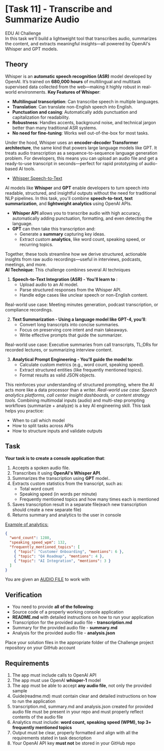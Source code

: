 # [Task 11] - Transcribe and Summarize Audio
EDU AI Challenge <br>
In this task we’ll build a lightweight tool that transcribes audio, summarizes the content, and extracts meaningful insights—all powered by OpenAI's Whisper and GPT models.
 
## Theory
Whisper is an **automatic speech recognition (ASR)** model developed by OpenAI. It’s trained on **680,000 hours** of multilingual and multitask supervised data collected from the web—making it highly robust in real-world environments.
**Key Features of Whisper**:
- **Multilingual transcription**: Can transcribe speech in multiple languages.
- **Translation**: Can translate non-English speech into English.
- **Punctuation and casing**: Automatically adds punctuation and capitalization for readability.
- **Robustness**: Handles accents, background noise, and technical jargon better than many traditional ASR systems.
- **No need for fine-tuning**: Works well out-of-the-box for most tasks.

Under the hood, Whisper uses an **encoder-decoder Transformer architecture**, the same kind that powers large language models like GPT. It treats audio transcription as a sequence-to-sequence language generation problem.
For developers, this means you can upload an audio file and get a ready-to-use transcript in seconds—perfect for rapid prototyping of audio-based AI tools.

- [Whisper Speech-to-Text](https://platform.openai.com/docs/guides/speech-to-text)

AI models like **Whisper** and **GPT** enable developers to turn speech into readable, structured, and insightful outputs without the need for traditional NLP pipelines. In this task, you'll combine **speech-to-text, text summarization**, and **lightweight analytics** using OpenAI APIs.

- **Whisper API** allows you to transcribe audio with high accuracy, automatically adding punctuation, formatting, and even detecting the language.
- **GPT** can then take this transcription and:
    - Generate a **summary** capturing key ideas.
    - Extract custom **analytics**, like word count, speaking speed, or recurring topics.

Together, these tools streamline how we derive structured, actionable insights from raw audio recordings—useful in interviews, podcasts, meetings, and more. <br>
**AI Technique**: This challenge combines several AI techniques
1. **Speech-to-Text Integration (ASR) - You'll learn to** :
   - Upload audio to an AI model.
   - Parse structured responses from the Whisper API.
   - Handle edge cases like unclear speech or non-English content. <br>

Real-world use case: Meeting minutes generation, podcast transcription, or compliance recordings. <br>

2. **Text Summarization - Using a language model like GPT-4, you’ll**:
   - Convert long transcripts into concise summaries.
   - Focus on preserving core intent and main takeaways.
   - Write effective prompts that guide the summarizer. <br>

Real-world use case: Executive summaries from call transcripts, TL;DRs for recorded lectures, or summarizing interview content. <br>

3. **Analytical Prompt Engineering - You’ll guide the model to**:
   - Calculate custom metrics (e.g., word count, speaking speed).
   - Extract structured entities (like frequently mentioned topics).
   - Format results as valid JSON objects. <br>

This reinforces your understanding of structured prompting, where the AI acts more like a data processor than a writer.
*Real-world use case: Speech analytics platforms, call center insight dashboards, or content strategy tools.*
Combining multimodal inputs (audio) and multi-step prompting workflows (summarize + analyze) is a key AI engineering skill. This task helps you practice:
- When to call which model
- How to split tasks across APIs
- How to structure inputs and validate outputs

## Task
**Your task is to create a console application that**:
1. Accepts a spoken audio file.
2. Transcribes it using **OpenAI's Whisper API**.
3. Summarizes the transcription using **GPT** model..
4. Extracts custom statistics from the transcript, such as:
   - Total word count
   - Speaking speed (in words per minute)
   - Frequently mentioned topics and how many times each is mentioned
5. Saves transcription result in a separate file(each new transcription should create a new separate file)
6. Returns summary and analytics to the user in console
 
<u>Example of analytics:</u>
```json
{
  "word_count": 1280,
  "speaking_speed_wpm": 132,
  "frequently_mentioned_topics": [
    { "topic": "Customer Onboarding", "mentions": 6 },
    { "topic": "Q4 Roadmap", "mentions": 4 },
    { "topic": "AI Integration", "mentions": 3 }
  ]
}
```
 You are given an [AUDIO FILE](/task_11/CAR0004.mp3) to work with
 

## Verification
- You need to provide **all of the following**:
- Source code of a properly working console application
- **README.md** with detailed instructions on how to run your application
- Transcription for the provided audio file - **transcription.md**
- Summary for the provided audio file - **summary.md**
- Analysis for the provided audio file - **analysis.json**
 
Place your solution files in the appropriate folder of the Challenge project repository on your GitHub account
 
## Requirements
1. The app must include calls to OpenAI API
2. The app must use OpenAI **whisper-1** model
3. The app must be able to accept **any audio file**, not only the provided sample
4. Guide(readme.md) must contain clear and detailed instructions on how to run the application
5. transcription.md, summary.md and analysis.json created for provided audio file must be present in your repo and must properly reflect contents of the audio file
6. Analytics must include: **word count, speaking speed (WPM), top 3+ frequently mentioned topics**
7. Output must be clear, properly formatted and align with all the requirements stated in task description
8. Your OpenAI API key **must not** be stored in your GitHub repo
